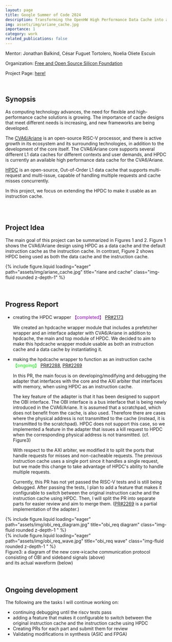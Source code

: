 ```yaml
---
layout: page
title: Google Summer of Code 2024
description: Transforming the OpenHW High Performance Data Cache into a High Performance Instruction Cache
img: assets/img/ariane_cache.jpg
importance: 1
category: work
related_publications: false
---
```


Mentor: Jonathan Balkind, César Fuguet Tortolero, Noelia Oliete Escuín

Organization: [Free and Open Source Silicon Foundation](https://fossi-foundation.org/)

Project Page: [here!](https://summerofcode.withgoogle.com/programs/2024/projects/zTms74CY)

<br>

## Synopsis

As computing technology advances, the need for flexible and high-performance cache solutions is growing. The importance of cache designs that meet different needs is increasing, and new frameworks are being developed.

The [CVA6/Ariane](https://github.com/openhwgroup/cva6) is an open-source RISC-V processor, and there is active growth in its ecosystem and its surrounding technologies, in addition to the development of the core itself. The CVA6/Ariane core supports several different L1 data caches for different contexts and user demands, and HPDC is currently an available high performance data cache for the CVA6/Ariane.

[HPDC](https://github.com/openhwgroup/cv-hpdcache) is an open-source, Out-of-Order L1 data cache that supports multi-request and multi-issue, capable of handling multiple requests and cache misses concurrently.

In this project, we focus on extending the HPDC to make it usable as an instruction cache.

<br>
<br>

## Project Idea
The main goal of this project can be summarized in Figures 1 and 2. Figure 1 shows the CVA6/Ariane design using HPDC as a data cache and the default instruction cache as the instruction cache. In contrast, Figure 2 shows HPDC being used as both the data cache and the instruction cache.

<div class="row">
    <div class="col-sm mt-3 mt-md-0">
        {% include figure.liquid loading="eager" path="assets/img/ariane_cache.jpg" title="riane and cache" class="img-fluid rounded z-depth-1" %}
    </div>
</div>


<br>
<br>

## Progress Report

- creating the HPDC wrapper <span style="color: darkviolet; ">【completed】</span> [PR#2173](https://github.com/openhwgroup/cva6/pull/2173)

    We created an hpdcache wrapper module that includes a prefetcher wrapper and an interface adapter with CVA6/Ariane in addition to hpdcache, the main and top module of HPDC.
    We decided to aim to make this hpdcache wrapper module usable as both an instruction cache and a data cache by instantiating it.

- making the hpdcache wrapper to function as an instruction cache <span style="color: lime; ">【ongoing】</span> [PR#2288](https://github.com/openhwgroup/cva6/pull/2288), [PR#2269](https://github.com/openhwgroup/cva6/pull/2269)

	In this PR, the main focus is on developing/modifying and debugging the adapter that interfaces with the core and the AXI arbiter that interfaces with memory, when using HPDC as an instruction cache.

    The key feature of the adapter is that it has been designed to support the OBI interface. The OBI interface is a bus interface that is being newly introduced in the CVA6/Ariane. It is assumed that a scratchpad, which does not benefit from the cache, is also used. Therefore there are cases where the physical address is not transmitted to the cache (instead, it is transmitted to the scratchpad). HPDC does not support this case, so we implemented a feature in the adapter that issues a kill request to HPDC when the corresponding physical address is not transmitted. (cf. Figure3)

    With respect to the AXI arbiter, we modified it to split the ports that handle requests for misses and non-cacheable requests. The previous instruction cache uses a single port since it handles a single request, but we made this change to take advantage of HPDC's ability to handle multiple requests.

    Currently, this PR has not yet passed the RISC-V tests and is still being debugged. After passing the tests, I plan to add a feature that makes it configurable to switch between the original instruction cache and the instruction cache using HPDC. Then, I will split the PR into separate parts for easier review and aim to merge them. ([PR#2269]((https://github.com/openhwgroup/cva6/pull/2269)) is a partial implementation of the adapter.)

<div class="column">
    <div class="col-sm mt-3 mt-md-0">
        {% include figure.liquid loading="eager" path="assets/img/obi_req_diagram.jpg" title="obi_req diagram" class="img-fluid rounded z-depth-1 " %}
    </div>
    <div class="col-sm mt-3 mt-md-0">
        {% include figure.liquid loading="eager" path="assets/img/obi_req_wave.jpg" title="obi_req wave" class="img-fluid rounded z-depth-1 " %}
    </div>
</div>
<div class="caption">
    Figure3: a diagram of the new core→icache communication protocol consisting of OBI and sideband signals (above) <br>
    and its actual waveform (below)
</div>

<br>
<br>


## Ongoing development

The following are the tasks I will continue working on:
- continuing debugging until the riscv tests pass
- adding a feature that makes it configurable to switch between the original instruction cache and the instruction cache using HPDC
- Creating PRs for each part and submit them for review
- Validating modifications in synthesis (ASIC and FPGA)
